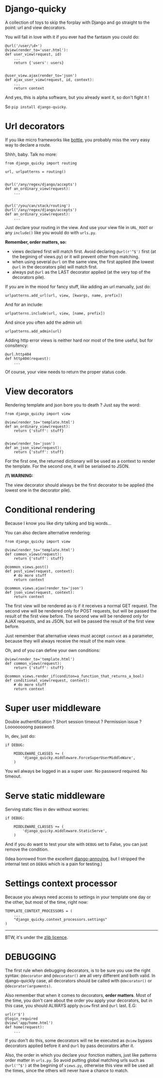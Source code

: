 Django-quicky
==============

A collection of toys to skip the forplay with Django and go straight to the point: url and view decorators.

You will fall in love with it if you ever had the fantasm you could do:

    @url('/user/\d+')
    @view(render_to='user.html'):
    def user_view(request, id)
        ...
        return {'users': users}


    @user_view.ajax(render_to='json')
    def ajax_user_view(request, id, context):
        ...
        return context

And yes, this is alpha software, but you already want it, so don't fight it !

So `pip install django-quicky`.

Url decorators
===============

If you like micro frameworks like <a href="http://bottlepy.org/docs/dev/">bottle</a>, you probably miss the very easy way to declare a route.

Shhh, baby. Talk no more:

    from django_quicky import routing

    url, urlpatterns = routing()


    @url('/any/regex/django/accepts')
    def an_ordinary_view(request):
        ...


    @url('/you/can/stack/routing')
    @url('/any/regex/django/accepts')
    def an_ordinary_view(request):
        ...


Just declare your routing in the view. And use your view file in `URL_ROOT` or any `include()` like you would do with `urls.py`.

**Remember, order matters, so:**

- views declared first will match first. Avoid declaring `@url(r'^$')` first (at the begining of views.py) or it will prevent other from matching.
- when using several `@url` on the same view, the first applied (the lowest `@url` in the decorators pile) will match first.
- always put `@url` as the LAST decorator applied (at the very top of the decorators pile).

If you are in the mood for fancy stuff, like adding an url manually, just do:

    urlpatterns.add_url(url, view, [kwargs, name, prefix])

And for an include:

    urlpatterns.include(url, view, [name, prefix])

And since you often add the admin url:

    urlpatterns.add_admin(url)

Adding http error views is neither hard nor most of the time useful, but for consitency:

    @url.http404
    def http404(request):
        ...

Of course, your view needs to return the proper status code.


View decorators
===============

Rendering template and json bore you to death ? Just say the word:


    from django_quicky import view

    @view(render_to='template.html')
    def an_ordinary_view(request):
        return {'stuff': stuff}


    @view(render_to='json')
    def an_json_view(request):
        return {'stuff': stuff}


For the first one, the returned dictionary will be used as a context to render the template. For the second one, it will be serialised to JSON.

**/!\ WARNING:**

The view decorator should always be the first decorator to be applied (the lowest one in the decorator pile).


Conditional rendering
=======================

Because I know you like dirty talking and big words...

You can also declare alternative rendering:


    from django_quicky import view

    @view(render_to='template.html')
    def common_views(request):
        return {'stuff': stuff}

    @common_views.post()
    def post_view(request, context):
        # do more stuff
        return context

    @common_views.ajax(render_to='json')
    def json_view(request, context):
        return context

The first view will be rendered as-is if it receives a normal GET request. The second vew will be rendered only for POST requests, but will be passed the result of the first view before. The second vew will be rendered only for AJAX requests, and as JSON, but will be passed the result of the first view before.

Just remember that alternative views must accept `context` as a parameter, because they will always receive the result of the main view.

Oh, and of you can define your own conditions:


    @view(render_to='template.html')
    def common_views(request):
        return {'stuff': stuff}

    @common_views.render_if(conditon=a_function_that_returns_a_bool)
    def conditional_view(request, context):
        # do more stuff
        return context


Super user middleware
======================


Double authentification ? Short session timeout ? Permission issue ? Loooooooong password.

In, dev, just do:

    if DEBUG:

        MIDDLEWARE_CLASSES += (
            'django_quicky.middleware.ForceSuperUserMiddleWare',
        )


You wil always be logged in as a super user. No password required. No timeout.


Serve static middleware
========================


Serving static files in dev without worries:


    if DEBUG:

        MIDDLEWARE_CLASSES += (
            'django_quicky.middleware.StaticServe',
        )

And if you do want to test your site with `DEBUG` set to False, you can just remove the condition.

(Idea borrowed from the excellent <a href="https://bitbucket.org/offline/django-annoying/wiki/Home">django-annoying</a>, but I stripped the internal test on `DEBUG` which is a pain for testing.)

Settings context processor
==========================

Because you always need access to settings in your template one day or the other, but most of the time, right now:

    TEMPLATE_CONTEXT_PROCESSORS = (
        ...
        "django_quicky.context_processors.settings"
    )

------------------------------

BTW, it's under the <a href="http://www.zlib.net/zlib_license.html">zlib licence</a>.

DEBUGGING
==========

The first rule when debugging decorators, is to be sure you use the right syntax: `@decorator` and `@decorator()` are all very different and both valid. In django-quickly case, all decorators should be called with `@decorator()` or `@decorator(arguments)`.

Also remember that when it comes to decorators, **order matters**. Most of the time, you don't care about the order you apply your decorators, but in this case, you should ALWAYS apply `@view` first and `@url` last. E.G:

    url(r'$')
    @login_required
    @view('app/home.html')
    def home(request):
        ...

If you don't do this, some decorators will ne be executed as `@view` bypass decorators applied before it and `@url` by pass decorators after it.

Also, the order in which you declare your fonction matters, just like patterns order matter in `urls.py`. So avoid putting global matching urls such as `@url('^$')` at the begining of `views.py`, otherwise this view will be used all the times, since the others will never have a chance to match.